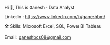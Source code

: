 Hi 👋, This is Ganesh - Data Analyst

Linkedin : https://www.linkedin.com/in/ganeshbm/

🛠️ Skills:
Microsoft Excel, SQL, Power BI Tableau  

Email : ganeshbcs08@gmail.com
